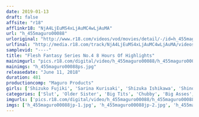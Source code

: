 ```yaml
---
date: 2019-01-13
draft: false
affsite: "r18"
afflinkr18: "NjA4LjEuMS4xLjAuMC4wLjAuMA"
url: "h_455maguro00088"
urloriginal: "http://www.r18.com/videos/vod/movies/detail/-/id=h_455maguro00088"
urlfinal: "http://media.r18.com/track/NjA4LjEuMS4xLjAuMC4wLjAuMA/videos/vod/movies/detail/-/id=h_455maguro00088"
samplevid: "----"
title: "Flesh Fantasy Series No.4 8 Hours Of Highlights"
mainimgurl: "pics.r18.com/digital/video/h_455maguro00088/h_455maguro00088ps.jpg"
mainimgs: "h_455maguro00088ps.jpg"
releasedate: "June 11, 2018"
duration: 481
productioncomp: "Maguro Products"
girls: ['Shizuko Fujiki', 'Sarina Kurisaki', 'Shizuka Ishikawa', 'Shinobu Mitsuki']
categories: ['Slut', 'Older Sister', 'Big Tits', 'Chubby', 'Big Asses', 'Miniskirt', 'Swimsuits', 'Compilation', 'Over 4 Hours', 'Hi-Def']
imgurls: ['pics.r18.com/digital/video/h_455maguro00088/h_455maguro00088jp-1.jpg', 'pics.r18.com/digital/video/h_455maguro00088/h_455maguro00088jp-2.jpg', 'pics.r18.com/digital/video/h_455maguro00088/h_455maguro00088jp-3.jpg', 'pics.r18.com/digital/video/h_455maguro00088/h_455maguro00088jp-4.jpg', 'pics.r18.com/digital/video/h_455maguro00088/h_455maguro00088jp-5.jpg', 'pics.r18.com/digital/video/h_455maguro00088/h_455maguro00088jp-6.jpg', 'pics.r18.com/digital/video/h_455maguro00088/h_455maguro00088jp-7.jpg', 'pics.r18.com/digital/video/h_455maguro00088/h_455maguro00088jp-8.jpg', 'pics.r18.com/digital/video/h_455maguro00088/h_455maguro00088jp-9.jpg', 'pics.r18.com/digital/video/h_455maguro00088/h_455maguro00088jp-10.jpg', 'pics.r18.com/digital/video/h_455maguro00088/h_455maguro00088jp-11.jpg', 'pics.r18.com/digital/video/h_455maguro00088/h_455maguro00088jp-12.jpg', 'pics.r18.com/digital/video/h_455maguro00088/h_455maguro00088jp-13.jpg', 'pics.r18.com/digital/video/h_455maguro00088/h_455maguro00088jp-14.jpg', 'pics.r18.com/digital/video/h_455maguro00088/h_455maguro00088jp-15.jpg', 'pics.r18.com/digital/video/h_455maguro00088/h_455maguro00088jp-16.jpg', 'pics.r18.com/digital/video/h_455maguro00088/h_455maguro00088jp-17.jpg', 'pics.r18.com/digital/video/h_455maguro00088/h_455maguro00088jp-18.jpg', 'pics.r18.com/digital/video/h_455maguro00088/h_455maguro00088jp-19.jpg', 'pics.r18.com/digital/video/h_455maguro00088/h_455maguro00088jp-20.jpg']
imgs: ['h_455maguro00088jp-1.jpg', 'h_455maguro00088jp-2.jpg', 'h_455maguro00088jp-3.jpg', 'h_455maguro00088jp-4.jpg', 'h_455maguro00088jp-5.jpg', 'h_455maguro00088jp-6.jpg', 'h_455maguro00088jp-7.jpg', 'h_455maguro00088jp-8.jpg', 'h_455maguro00088jp-9.jpg', 'h_455maguro00088jp-10.jpg', 'h_455maguro00088jp-11.jpg', 'h_455maguro00088jp-12.jpg', 'h_455maguro00088jp-13.jpg', 'h_455maguro00088jp-14.jpg', 'h_455maguro00088jp-15.jpg', 'h_455maguro00088jp-16.jpg', 'h_455maguro00088jp-17.jpg', 'h_455maguro00088jp-18.jpg', 'h_455maguro00088jp-19.jpg', 'h_455maguro00088jp-20.jpg']
---
```

